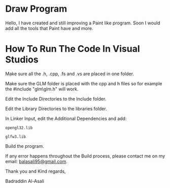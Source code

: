 # Draw Program
Hello, I have created and still improving a Paint like program. Soon I would add all the tools that Paint have and more.

# How To Run The Code In Visual Studios

  Make sure all the .h, .cpp, .fs and .vs are placed in one folder.
  
  Make sure the GLM folder is placed with the cpp and h files so for example the #include "glm\glm.h" will work.
  
  Edit the Include Directories to the Include folder.
  
  Edit the Library Directories to the libraries folder.
  
  In Linker Input, edit the Additional Dependencies and add:
  
    opengl32.lib
    
    glfw3.lib
    
  Build the program.
  
  If any error happens throughout the Build process, please contact me on my email: balasali95@gmail.com.

Thank you and Kind regards,

Badraddin Al-Asali

